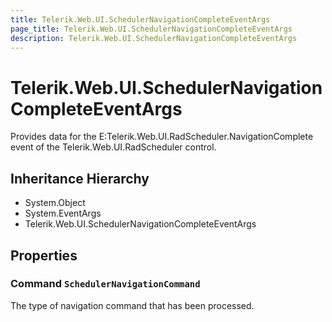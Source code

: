 ```yaml
---
title: Telerik.Web.UI.SchedulerNavigationCompleteEventArgs
page_title: Telerik.Web.UI.SchedulerNavigationCompleteEventArgs
description: Telerik.Web.UI.SchedulerNavigationCompleteEventArgs
---
```


# Telerik.Web.UI.SchedulerNavigationCompleteEventArgs

Provides data for the E:Telerik.Web.UI.RadScheduler.NavigationComplete event of the Telerik.Web.UI.RadScheduler control.

## Inheritance Hierarchy

* System.Object
* System.EventArgs
* Telerik.Web.UI.SchedulerNavigationCompleteEventArgs

## Properties

###  Command `SchedulerNavigationCommand`

The type of navigation command that has been processed.

